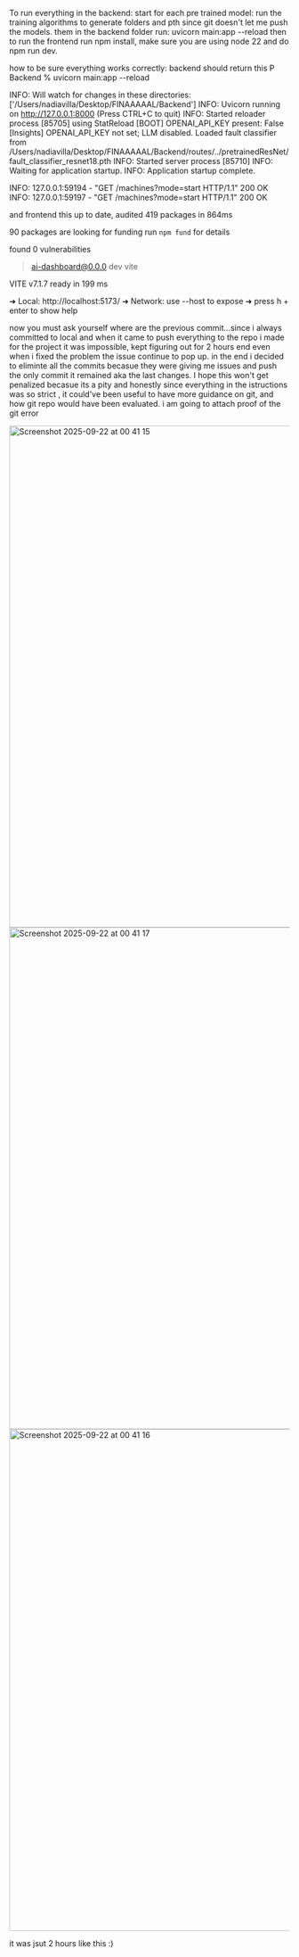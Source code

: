 To run everything in the backend:
start for each pre trained model:
run the training algorithms to generate folders and pth since git doesn't let me push the models.
them in the backend folder run: uvicorn main:app --reload
then to run the frontend run npm install, make sure you are using node 22
and do npm run dev.

how to be sure everything works correctly:
backend should return this
P Backend % uvicorn main:app --reload

INFO:     Will watch for changes in these directories: ['/Users/nadiavilla/Desktop/FINAAAAAL/Backend']
INFO:     Uvicorn running on http://127.0.0.1:8000 (Press CTRL+C to quit)
INFO:     Started reloader process [85705] using StatReload
[BOOT] OPENAI_API_KEY present: False
[Insights] OPENAI_API_KEY not set; LLM disabled.
Loaded fault classifier from /Users/nadiavilla/Desktop/FINAAAAAL/Backend/routes/../pretrainedResNet/fault_classifier_resnet18.pth
INFO:     Started server process [85710]
INFO:     Waiting for application startup.
INFO:     Application startup complete.

INFO:     127.0.0.1:59194 - "GET /machines?mode=start HTTP/1.1" 200 OK
INFO:     127.0.0.1:59197 - "GET /machines?mode=start HTTP/1.1" 200 OK

and frontend this
up to date, audited 419 packages in 864ms

90 packages are looking for funding
  run `npm fund` for details

found 0 vulnerabilities

> ai-dashboard@0.0.0 dev
> vite


  VITE v7.1.7  ready in 199 ms

  ➜  Local:   http://localhost:5173/
  ➜  Network: use --host to expose
  ➜  press h + enter to show help








now you must ask yourself where are the previous commit...since i always committed to local and when it came to push everything to the repo i made for the project it was impossible, kept figuring out for 2 hours end even when i fixed the problem the issue continue to pop up.
in the end i decided to eliminte all the commits becasue they were giving me issues and push the only commit it remained aka the last changes.
I hope this won't get penalized becasue its a pity and honestly since everything in the istructions was so strict , it could've been useful to have more guidance on git, and how git repo would have been evaluated.
i am going to attach proof of the git error 




<img width="1440" height="900" alt="Screenshot 2025-09-22 at 00 41 15" src="https://github.com/user-attachments/assets/86099201-52c3-4398-8a41-12774e0e31bb" />


<img width="1440" height="900" alt="Screenshot 2025-09-22 at 00 41 17" src="https://github.com/user-attachments/assets/ddf51462-4ea5-4404-94f4-00b5b4e2c050" />



<img width="1440" height="900" alt="Screenshot 2025-09-22 at 00 41 16" src="https://github.com/user-attachments/assets/48301d93-ae57-4a40-a188-99862dbd54ec" />

it was jsut 2 hours like this :)
